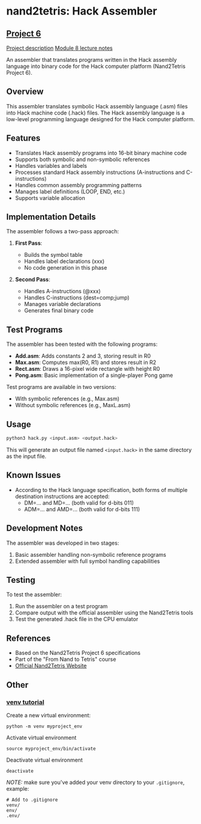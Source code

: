 # nand2tetris: Hack Assembler

## [Project 6](https://www.coursera.org/learn/build-a-computer/programming/cLdpd/project-6)
[Project description](https://drive.google.com/file/d/1CITliwTJzq19ibBF5EeuNBZ3MJ01dKoI/view)
[Module 8 lecture notes](https://drive.google.com/file/d/1uKGRMnL-gqk9DsgeN50z0EpHoSMWe6F5/view)

An assembler that translates programs written in the Hack assembly language into binary code for the Hack computer platform (Nand2Tetris Project 6).

## Overview

This assembler translates symbolic Hack assembly language (.asm) files into Hack machine code (.hack) files. The Hack assembly language is a low-level programming language designed for the Hack computer platform.

## Features

- Translates Hack assembly programs into 16-bit binary machine code
- Supports both symbolic and non-symbolic references
- Handles variables and labels
- Processes standard Hack assembly instructions (A-instructions and C-instructions)
- Handles common assembly programming patterns
- Manages label definitions (LOOP, END, etc.)
- Supports variable allocation

## Implementation Details

The assembler follows a two-pass approach:

1. **First Pass**: 
   - Builds the symbol table
   - Handles label declarations (xxx)
   - No code generation in this phase

2. **Second Pass**:
   - Handles A-instructions (@xxx)
   - Handles C-instructions (dest=comp;jump)
   - Manages variable declarations
   - Generates final binary code

## Test Programs

The assembler has been tested with the following programs:

- **Add.asm**: Adds constants 2 and 3, storing result in R0
- **Max.asm**: Computes max(R0, R1) and stores result in R2
- **Rect.asm**: Draws a 16-pixel wide rectangle with height R0
- **Pong.asm**: Basic implementation of a single-player Pong game

Test programs are available in two versions:
- With symbolic references (e.g., Max.asm)
- Without symbolic references (e.g., MaxL.asm)

## Usage

```bash
python3 hack.py <input.asm> <output.hack>
```

This will generate an output file named `<input.hack>` in the same directory as the input file.

## Known Issues

- According to the Hack language specification, both forms of multiple destination instructions are accepted:
  - DM=... and MD=... (both valid for d-bits 011)
  - ADM=... and AMD=... (both valid for d-bits 111)

## Development Notes

The assembler was developed in two stages:

1. Basic assembler handling non-symbolic reference programs
2. Extended assembler with full symbol handling capabilities

## Testing

To test the assembler:

1. Run the assembler on a test program
2. Compare output with the official assembler using the Nand2Tetris tools
3. Test the generated .hack file in the CPU emulator

## References

- Based on the Nand2Tetris Project 6 specifications
- Part of the "From Nand to Tetris" course
- [Official Nand2Tetris Website](http://www.nand2tetris.org)

## Other

### [venv tutorial](https://www.youtube.com/watch?v=N5vscPTWKOk)
Create a new virtual environment:
```
python -m venv myproject_env
```

Activate virtual environment
```
source myproject_env/bin/activate
```

Deactivate virtual environment
```
deactivate
```

*NOTE:* make sure you've added your venv directory to your ```.gitignore```, example:
```
# Add to .gitignore
venv/
env/
.env/
```